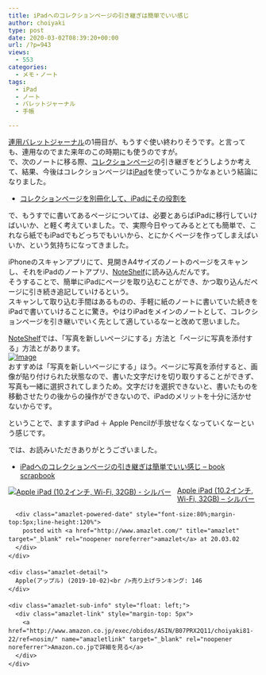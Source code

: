 ```yaml
---
title: iPadへのコレクションページの引き継ぎは簡単でいい感じ
author: choiyaki
type: post
date: 2020-03-02T08:39:20+00:00
url: /?p=943
views:
  - 553
categories:
  - メモ・ノート
tags:
  - iPad
  - ノート
  - バレットジャーナル
  - 手帳

---
```

[連用バレットジャーナル][1]の1冊目が、もうすぐ使い終わりそうです。と言っても、連用なのでまた来年のこの時期にも使うのですが。  
で、次のノートに移る際、[コレクションページ][2]の引き継ぎをどうしようか考えて、結果、今後はコレクションページは[iPad][3]を使っていこうかなぁという結論になりました。

  * [コレクションページを別冊化して、iPadにその役割を][4]

で、もうすでに書いてあるページについては、必要とあらばiPadに移行していけばいいか、と軽く考えていました。で、実際今日やってみるととても簡単で、これなら紙でもiPadでもどっちでもいいから、とにかくページを作ってしまえばいいか、という気持ちになってきました。

iPhoneのスキャンアプリにて、見開きA4サイズのノートのページをスキャンし、それをiPadのノートアプリ、[NoteShelf][5]に読み込んだんです。  
そうすることで、簡単にiPadにページを取り込むことができ、かつ取り込んだページに引き続き追記していけるという。  
スキャンして取り込む手間はあるものの、手軽に紙のノートに書いていた続きをiPadで書いていけることに驚き。やはりiPadをメインのノートとして、コレクションページを引き継いでいく先として適しているなーと改めて思いました。

[NoteShelf][5]では、「写真を新しいページにする」方法と「ページに写真を添付する」方法とがあります。  
[![Image][6]][7]  
おすすめは「写真を新しいページにする」ほう。ページに写真を添付すると、画像が貼り付けられた状態なので、書いた文字だけを切り取りすることができず、写真も一緒に選択されてしまうため。文字だけを選択できないと、書いたものを移動させたりの後からの操作ができないので、iPadのメリットを十分に活かせないからです。

ということで、ますますiPad ＋ Apple Pencilが手放せなくなっていくなーという感じです。

では、お読みいただきありがとうございました。

  * [iPadへのコレクションページの引き継ぎは簡単でいい感じ &#8211; book scrapbook][8]

<div class="amazlet-box" style="margin-bottom:0px;">
  <div class="amazlet-image" style="float:left;margin:0px 12px 1px 0px;">
    <a href="http://www.amazon.co.jp/exec/obidos/ASIN/B07PRX2Q11/choiyaki81-22/ref=nosim/" name="amazletlink" target="_blank" rel="noopener noreferrer"><img src="https://i2.wp.com/images-fe.ssl-images-amazon.com/images/I/41BNacLh3QL._SL160_.jpg?w=660&#038;ssl=1" alt="Apple iPad (10.2インチ, Wi-Fi, 32GB) - シルバー" style="border: none;" data-recalc-dims="1" /></a>
  </div>
  
  <div class="amazlet-info" style="line-height:120%; margin-bottom: 10px">
    <div class="amazlet-name" style="margin-bottom:10px;line-height:120%">
      <a href="http://www.amazon.co.jp/exec/obidos/ASIN/B07PRX2Q11/choiyaki81-22/ref=nosim/" name="amazletlink" target="_blank" rel="noopener noreferrer">Apple iPad (10.2インチ, Wi-Fi, 32GB) &#8211; シルバー</a></p> 
      
      <div class="amazlet-powered-date" style="font-size:80%;margin-top:5px;line-height:120%">
        posted with <a href="http://www.amazlet.com/" title="amazlet" target="_blank" rel="noopener noreferrer">amazlet</a> at 20.03.02
      </div>
    </div>
    
    <div class="amazlet-detail">
      Apple(アップル) (2019-10-02)<br />売り上げランキング: 146
    </div>
    
    <div class="amazlet-sub-info" style="float: left;">
      <div class="amazlet-link" style="margin-top: 5px">
        <a href="http://www.amazon.co.jp/exec/obidos/ASIN/B07PRX2Q11/choiyaki81-22/ref=nosim/" name="amazletlink" target="_blank" rel="noopener noreferrer">Amazon.co.jpで詳細を見る</a>
      </div>
    </div>
  </div>
  
  <div class="amazlet-footer" style="clear: left">
  </div>
</div>

 [1]: https://scrapbox.io/choiyaki-hondana/%E9%80%A3%E7%94%A8%E3%83%90%E3%83%AC%E3%83%83%E3%83%88%E3%82%B8%E3%83%A3%E3%83%BC%E3%83%8A%E3%83%AB
 [2]: https://scrapbox.io/choiyaki-hondana/%E3%82%B3%E3%83%AC%E3%82%AF%E3%82%B7%E3%83%A7%E3%83%B3%E3%83%9A%E3%83%BC%E3%82%B8
 [3]: https://scrapbox.io/choiyaki-hondana/iPad
 [4]: https://choiyaki.com/?p=932
 [5]: https://scrapbox.io/choiyaki-hondana/NoteShelf
 [6]: https://gyazo.com/a096587573ba618268967741aea41848/thumb/1000
 [7]: https://gyazo.com/a096587573ba618268967741aea41848
 [8]: https://scrapbox.io/choiyaki-hondana/iPad%E3%81%B8%E3%81%AE%E3%82%B3%E3%83%AC%E3%82%AF%E3%82%B7%E3%83%A7%E3%83%B3%E3%83%9A%E3%83%BC%E3%82%B8%E3%81%AE%E5%BC%95%E3%81%8D%E7%B6%99%E3%81%8E%E3%81%AF%E7%B0%A1%E5%8D%98%E3%81%A7%E3%81%84%E3%81%84%E6%84%9F%E3%81%98